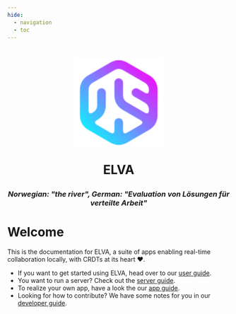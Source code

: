 ```yaml
---
hide:
  - navigation
  - toc
---
```


<h1 align="center">
  <img src="img/logo.svg" alt="ELVA Logo" width="200"/>
  <p>ELVA</p>
</h1>

<h3 align="center">
    <p style="font-style: italic;">Norwegian: "the river", German: "Evaluation von Lösungen für verteilte Arbeit"</p>
</h3>


# Welcome

This is the documentation for ELVA, a suite of apps enabling real-time collaboration locally, with CRDTs at its heart ❤️.

- If you want to get started using ELVA, head over to our [user guide](./user-guide.md).
- You want to run a server? Check out the [server guide](./server-guide.md).
- To realize your own app, have a look the our [app guide](./app-guide.md).
- Looking for how to contribute? We have some notes for you in our [developer guide](./developer-guide.md).
